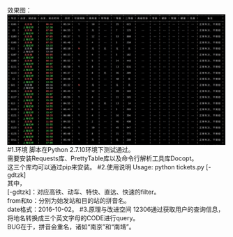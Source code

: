 效果图：
<img src="demo.png" width = "500" height = "300" alt="最终效果" align=center />
#1.环境
脚本在Python 2.7.10环境下测试通过。  
需要安装Requests库、PrettyTable库以及命令行解析工具库Docopt。  
这三个库均可以通过pip来安装。
#2.使用说明
Usage: python tickets.py [-gdtzk] <from> <to> <date>  
其中，  
[-gdtzk]：对应高铁、动车、特快、直达、快速的filter。  
from和to：分别为始发站和目的站的拼音名。  
date格式：2016-10-02。
#3.原理与改进空间
12306通过获取用户的查询信息，将地名转换成三个英文字母的CODE进行query。  
BUG在于，拼音会重名，诸如“南京”和“南靖”。
